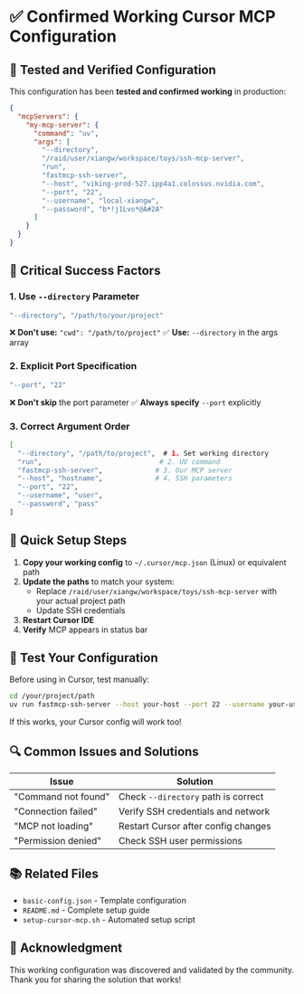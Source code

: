 # ✅ **Confirmed Working Cursor MCP Configuration**

## 🎯 **Tested and Verified Configuration**

This configuration has been **tested and confirmed working** in production:

```json
{
  "mcpServers": {
    "my-mcp-server": {
      "command": "uv",
      "args": [
        "--directory",
        "/raid/user/xiangw/workspace/toys/ssh-mcp-server",
        "run",
        "fastmcp-ssh-server",
        "--host", "viking-prod-527.ipp4a1.colossus.nvidia.com",
        "--port", "22",
        "--username", "local-xiangw",
        "--password", "b*!j1Lvo*@A#2A"
      ]
    }
  }
}
```

## 🔑 **Critical Success Factors**

### 1. **Use `--directory` Parameter**
```bash
"--directory", "/path/to/your/project"
```
❌ **Don't use:** `"cwd": "/path/to/project"`
✅ **Use:** `--directory` in the args array

### 2. **Explicit Port Specification**
```bash
"--port", "22"
```
❌ **Don't skip** the port parameter
✅ **Always specify** `--port` explicitly

### 3. **Correct Argument Order**
```bash
[
  "--directory", "/path/to/project",  # 1. Set working directory
  "run",                             # 2. UV command
  "fastmcp-ssh-server",             # 3. Our MCP server
  "--host", "hostname",             # 4. SSH parameters
  "--port", "22",
  "--username", "user",
  "--password", "pass"
]
```

## 🏃 **Quick Setup Steps**

1. **Copy your working config** to `~/.cursor/mcp.json` (Linux) or equivalent path
2. **Update the paths** to match your system:
   - Replace `/raid/user/xiangw/workspace/toys/ssh-mcp-server` with your actual project path
   - Update SSH credentials
3. **Restart Cursor IDE**
4. **Verify** MCP appears in status bar

## 🧪 **Test Your Configuration**

Before using in Cursor, test manually:

```bash
cd /your/project/path
uv run fastmcp-ssh-server --host your-host --port 22 --username your-user --password your-pass
```

If this works, your Cursor config will work too!

## 🔍 **Common Issues and Solutions**

| Issue | Solution |
|-------|----------|
| "Command not found" | Check `--directory` path is correct |
| "Connection failed" | Verify SSH credentials and network |
| "MCP not loading" | Restart Cursor after config changes |
| "Permission denied" | Check SSH user permissions |

## 📚 **Related Files**

- `basic-config.json` - Template configuration
- `README.md` - Complete setup guide
- `setup-cursor-mcp.sh` - Automated setup script

## 🙏 **Acknowledgment**

This working configuration was discovered and validated by the community. Thank you for sharing the solution that works!
